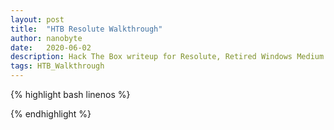```yaml
---
layout: post
title:  "HTB Resolute Walkthrough"
author: nanobyte
date:   2020-06-02
description: Hack The Box writeup for Resolute, Retired Windows Medium Box
tags: HTB_Walkthrough
---
```



{% highlight bash linenos %}

{% endhighlight %}

